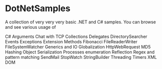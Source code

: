 DotNetSamples
=============

A collection of very very very basic .NET and C# samples. You can browse and see various usage of 

C# Arguments
Chat with TCP
Collections
Delegates
DirectorySearcher
Events
Exceptions
Extension Methods
Fibonacci
FileReaderWriter
FileSystemWatcher
Generics and IO
Globalization
HttpWebRequest
MD5 Hashing
Object Serialization
Processes enumeration
Reflection
Regex and pattern matching
SendMail
StopWatch
StringBuilder
Threading
Timers
XML DOM
